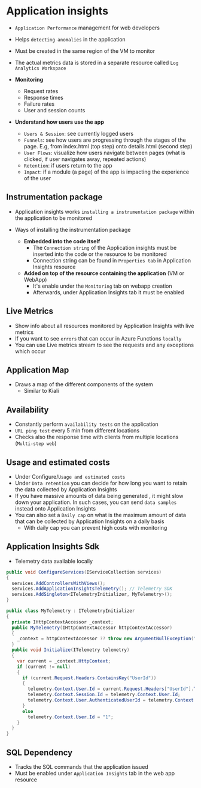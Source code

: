 # Application insights

- `Application Performance` management for web developers
- Helps `detecting anomalies` in the application
- Must be created in the same region of the VM to monitor
- The actual metrics data is stored in a separate resource called `Log Analytics Workspace`

- **Monitoring**

  - Request rates
  - Response times
  - Failure rates
  - User and session counts

- **Understand how users use the app**

  - `Users & Session`: see currently logged users
  - `Funnels`: see how users are progressing through the stages of the page. E.g, from index.html (top step) onto details.html (second step)
  - `User Flows`: visualize how users navigate between pages (what is clicked, if user navigates away, repeated actions)
  - `Retention`: if users return to the app
  - `Impact`: if a module (a page) of the app is impacting the experience of the user

## Instrumentation package

- Application insights works `installing a instrumentation package` within the application to be monitored

- Ways of installing the instrumentation package

  - **Embedded into the code itself**
    - The `Connection string` of the Application insights must be inserted into the code or the resource to be monitored
    - Connection string can be found in `Properties tab` in Application Insights resource
  - **Added on top of the resource containing the application** (VM or WebApp)
    - It's enable under the `Monitoring` tab on webapp creation
    - Afterwards, under Application Insights tab it must be enabled

## Live Metrics

- Show info about all resources monitored by Application Insights with live metrics
- If you want to see `errors` that can occur in Azure Functions `locally`
- You can use Live metrics stream to see the requests and any exceptions which occur

## Application Map

- Draws a map of the different components of the system
  - Similar to Kiali

## Availability

- Constantly perform `availability tests` on the application
- `URL ping test` every 5 min from different locations
- Checks also the response time with clients from multiple locations (`Multi-step web`)

## Usage and estimated costs

- Under Configure/`Usage and estimated costs`
- Under `Data retention` you can decide for how long you want to retain the data collected by Application Insights
- If you have massive amounts of data being generated , it might slow down your application. In such cases, you can send `data samples` instead onto Application Insights
- You can also set a `Daily cap` on what is the maximum amount of data that can be collected by Application Insights on a daily basis
  - With daily cap you can prevent high costs with monitoring

## Application Insights Sdk

- Telemetry data available locally

```cs
public void ConfigureServices(IServiceCollection services)
{
  services.AddControllersWithViews();
  services.AddApplicationInsightsTelemetry(); // Telemetry SDK
  services.AddSingleton<ITelemetryInitializer, MyTelemetry>();
}

```

```cs
public class MyTelemetry : ITelemetryInitializer
{
  private IHttpContextAccessor _context;
  public MyTelemetry(IHttpContextAccessor httpContextAccessor)
  {
    _context = httpContextAccessor ?? throw new ArgumentNullException("httpContextAccessor");
  }
  public void Initialize(ITelemetry telemetry)
  {
    var current = _context.HttpContext;
    if (current != null)
    {
      if (current.Request.Headers.ContainsKey("UserId"))
      {
        telemetry.Context.User.Id = current.Request.Headers["UserId"].ToString();
        telemetry.Context.Session.Id = telemetry.Context.User.Id;
        telemetry.Context.User.AuthenticatedUserId = telemetry.Context.User.Id;
      }
      else
        telemetry.Context.User.Id = "1";
    }
  }
}
```

## SQL Dependency

- Tracks the SQL commands that the application issued
- Must be enabled under `Application Insights` tab in the web app resource
